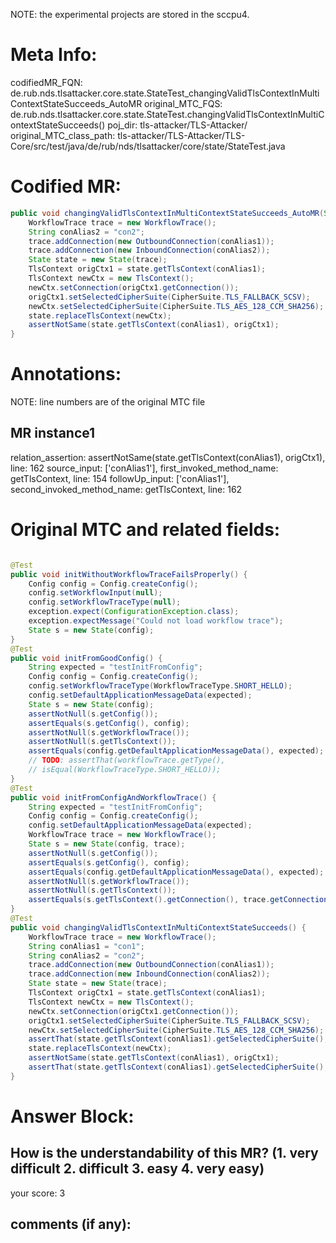 NOTE: the experimental projects are stored in the sccpu4.

# Meta Info:
codifiedMR_FQN:
de.rub.nds.tlsattacker.core.state.StateTest_changingValidTlsContextInMultiContextStateSucceeds_AutoMR
original_MTC_FQS:
de.rub.nds.tlsattacker.core.state.StateTest.changingValidTlsContextInMultiContextStateSucceeds()
poj_dir:
tls-attacker/TLS-Attacker/
original_MTC_class_path:
tls-attacker/TLS-Attacker/TLS-Core/src/test/java/de/rub/nds/tlsattacker/core/state/StateTest.java

# Codified MR:
```java
public void changingValidTlsContextInMultiContextStateSucceeds_AutoMR(String conAlias1) {
    WorkflowTrace trace = new WorkflowTrace();
    String conAlias2 = "con2";
    trace.addConnection(new OutboundConnection(conAlias1));
    trace.addConnection(new InboundConnection(conAlias2));
    State state = new State(trace);
    TlsContext origCtx1 = state.getTlsContext(conAlias1);
    TlsContext newCtx = new TlsContext();
    newCtx.setConnection(origCtx1.getConnection());
    origCtx1.setSelectedCipherSuite(CipherSuite.TLS_FALLBACK_SCSV);
    newCtx.setSelectedCipherSuite(CipherSuite.TLS_AES_128_CCM_SHA256);
    state.replaceTlsContext(newCtx);
    assertNotSame(state.getTlsContext(conAlias1), origCtx1);
}
```

# Annotations:
NOTE: line numbers are of the original MTC file
## MR instance1
relation_assertion: assertNotSame(state.getTlsContext(conAlias1), origCtx1), line: 162 
source_input: ['conAlias1'], first_invoked_method_name: getTlsContext, line: 154 
followUp_input: ['conAlias1'], second_invoked_method_name: getTlsContext, line: 162 


# Original MTC and related fields:
```java

@Test
public void initWithoutWorkflowTraceFailsProperly() {
    Config config = Config.createConfig();
    config.setWorkflowInput(null);
    config.setWorkflowTraceType(null);
    exception.expect(ConfigurationException.class);
    exception.expectMessage("Could not load workflow trace");
    State s = new State(config);
}
@Test
public void initFromGoodConfig() {
    String expected = "testInitFromConfig";
    Config config = Config.createConfig();
    config.setWorkflowTraceType(WorkflowTraceType.SHORT_HELLO);
    config.setDefaultApplicationMessageData(expected);
    State s = new State(config);
    assertNotNull(s.getConfig());
    assertEquals(s.getConfig(), config);
    assertNotNull(s.getWorkflowTrace());
    assertNotNull(s.getTlsContext());
    assertEquals(config.getDefaultApplicationMessageData(), expected);
    // TODO: assertThat(workflowTrace.getType(),
    // isEqual(WorkflowTraceType.SHORT_HELLO));
}
@Test
public void initFromConfigAndWorkflowTrace() {
    String expected = "testInitFromConfig";
    Config config = Config.createConfig();
    config.setDefaultApplicationMessageData(expected);
    WorkflowTrace trace = new WorkflowTrace();
    State s = new State(config, trace);
    assertNotNull(s.getConfig());
    assertEquals(s.getConfig(), config);
    assertEquals(config.getDefaultApplicationMessageData(), expected);
    assertNotNull(s.getWorkflowTrace());
    assertNotNull(s.getTlsContext());
    assertEquals(s.getTlsContext().getConnection(), trace.getConnections().get(0));
}
@Test
public void changingValidTlsContextInMultiContextStateSucceeds() {
    WorkflowTrace trace = new WorkflowTrace();
    String conAlias1 = "con1";
    String conAlias2 = "con2";
    trace.addConnection(new OutboundConnection(conAlias1));
    trace.addConnection(new InboundConnection(conAlias2));
    State state = new State(trace);
    TlsContext origCtx1 = state.getTlsContext(conAlias1);
    TlsContext newCtx = new TlsContext();
    newCtx.setConnection(origCtx1.getConnection());
    origCtx1.setSelectedCipherSuite(CipherSuite.TLS_FALLBACK_SCSV);
    newCtx.setSelectedCipherSuite(CipherSuite.TLS_AES_128_CCM_SHA256);
    assertThat(state.getTlsContext(conAlias1).getSelectedCipherSuite(), equalTo(CipherSuite.TLS_FALLBACK_SCSV));
    state.replaceTlsContext(newCtx);
    assertNotSame(state.getTlsContext(conAlias1), origCtx1);
    assertThat(state.getTlsContext(conAlias1).getSelectedCipherSuite(), equalTo(CipherSuite.TLS_AES_128_CCM_SHA256));
}

```


# Answer Block: 
## How is the understandability of this MR? (1. very difficult 2. difficult 3. easy 4. very easy)
your score: 3
 
## comments (if any): 
```txt

```